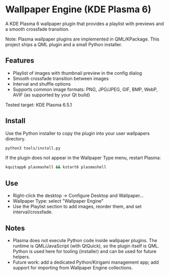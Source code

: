 # Wallpaper Engine (KDE Plasma 6)

A KDE Plasma 6 wallpaper plugin that provides a playlist with previews and a smooth crossfade transition.

Note: Plasma wallpaper plugins are implemented in QML/KPackage. This project ships a QML plugin and a small Python installer.

## Features

- Playlist of images with thumbnail preview in the config dialog
- Smooth crossfade transition between images
- Interval and shuffle options
- Supports common image formats: PNG, JPG/JPEG, GIF, BMP, WebP, AVIF (as supported by your Qt build)

Tested target: KDE Plasma 6.5.1

## Install

Use the Python installer to copy the plugin into your user wallpapers directory.

```bash
python3 tools/install.py
```

If the plugin does not appear in the Wallpaper Type menu, restart Plasma:

```bash
kquitapp6 plasmashell && kstart6 plasmashell
```

## Use

- Right-click the desktop → Configure Desktop and Wallpaper…
- Wallpaper Type: select "Wallpaper Engine"
- Use the Playlist section to add images, reorder them, and set interval/crossfade.

## Notes

- Plasma does not execute Python code inside wallpaper plugins. The runtime is QML/JavaScript (with QtQuick), so the plugin itself is QML. Python is used here for tooling (installer) and can be used for future helpers.
- Future work: add a dedicated Python/Kirigami management app; add support for importing from Wallpaper Engine collections.
